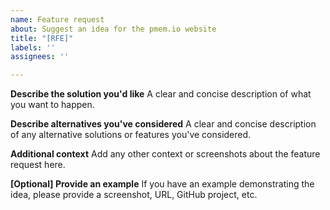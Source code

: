 ```yaml
---
name: Feature request
about: Suggest an idea for the pmem.io website
title: "[RFE]"
labels: ''
assignees: ''

---
```


**Describe the solution you'd like**
A clear and concise description of what you want to happen.

**Describe alternatives you've considered**
A clear and concise description of any alternative solutions or features you've considered.

**Additional context**
Add any other context or screenshots about the feature request here.

**[Optional] Provide an example**
If you have an example demonstrating the idea, please provide a screenshot, URL, GitHub project, etc.
